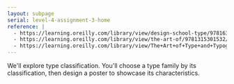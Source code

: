 ```yaml
---
layout: subpage
serial: level-4-assignment-3-home
reference: |
  - https://learning.oreilly.com/library/view/design-school-type/9781631594397/xhtml/ch01.xhtml
  - https://learning.oreilly.com/library/view/the-art-of/9781315301532/xhtml/14_Chapter08.xhtml
  - https://learning.oreilly.com/library/view/The+Art+of+Type+and+Typography/9781315301532/xhtml/08_Chapter02.xhtml
---
```

We'll explore type classification. You'll choose a type family by its classification, then design a poster to showcase its characteristics.